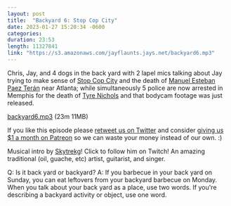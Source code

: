 ```yaml
---
layout: post
title:  "Backyard 6: Stop Cop City"
date: 2023-01-27 15:20:34 -0600
categories: 
duration: 23:53
length: 11327841
link: "https://s3.amazonaws.com/jayflaunts.jays.net/backyard6.mp3"
---
```


Chris, Jay, and 4 dogs in the back yard with 2 lapel mics talking about
Jay trying to make sense of [Stop Cop City](https://stopcop.city/)
and the death of [Manuel Esteban Paez Terán](https://www.theguardian.com/us-news/2023/jan/21/protester-killed-georgia-cop-city-police-shooting) 
near Atlanta; while simultaneously 5 police are now arrested in Memphis for the death of
[Tyre Nichols](https://en.wikipedia.org/wiki/Death_of_Tyre_Nichols) and that bodycam
footage was just released.

<a href="{{site.storage_url}}/backyard6.mp3" target="_blank">backyard6.mp3</a> (23m 11MB)

If you like this episode please [retweet us on Twitter](https://twitter.com/jayflaunts)
and consider [giving us $1 a month on Patreon](https://www.patreon.com/jayflaunts)
so we can waste your money instead of our own. :)

Musical intro by [Skytrekg](http://twitch.tv/skytrekg)! Click to follow him on Twitch! An amazing traditional
(oil, guache, etc) artist, guitarist, and singer.

Q: Is it back yard or backyard? A: If you barbecue in your back yard on Sunday, you can eat leftovers from your
backyard barbecue on Monday. When you talk about your back yard as a place, use two words. If you're describing
a backyard activity or object, use one word.

